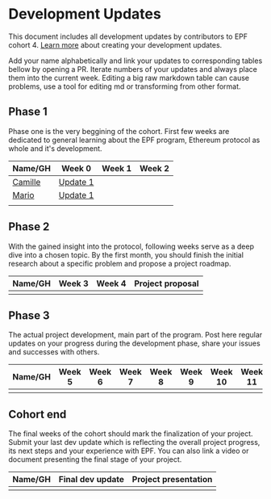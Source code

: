 # Development Updates

This document includes all development updates by contributors to EPF cohort 4. [Learn more](/program-guide/repo-guide.md#development-updates) about creating your development updates.

Add your name alphabetically and link your updates to corresponding tables bellow by opening a PR. Iterate numbers of your updates and always place them into the current week. Editing a big raw markdown table can cause problems, use a tool for editing md or transforming from other format. 

## Phase 1

Phase one is the very beggining of the cohort. First few weeks are dedicated to general learning about the EPF program, Ethereum protocol as whole and it's development. 

| Name/GH                           | Week 0                                                                              | Week 1 | Week 2 | 
| --------------------------------- | ----------------------------------------------------------------------------------- | ------ | ------ | 
[Camille](github.com/camillecorti)|[Update 1](https://github.com/camillecorti/SedVit.art/blob/f63a1a87966cdb6ddd3fe20d838de70592030d72/week%20zero%20EPF%20Research%20.md)
[Mario](github.com/taxmeifyoucan) | [Update 1][def] |        |        |    
|                                   |                                                                                     |        |        |    

## Phase 2

With the gained insight into the protocol, following weeks serve as a deep dive into a chosen topic. By the first month, you should finish the initial research about a specific problem and propose a project roadmap. 


| Name/GH | Week 3 | Week 4 | Project proposal |
| ------- | ------ | ------ | ---------------- |
|         |        |        |                  |

## Phase 3

The actual project development, main part of the program. Post here regular updates on your progress during the development phase, share your issues and successes with others.


| Name/GH | Week 5 | Week 6 | Week 7 | Week 8 | Week 9 | Week 10 | Week 11 | Week 12 | Week 13 | Week 14 | Week 15 |
| ------- | ------ | ------ | ------ | ------ | ------ | ------- | ------- | ------- | ------- | ------- | ------- |
|         |        |        |        |        |        |         |         |         |         |         |         |


## Cohort end

The final weeks of the cohort should mark the finalization of your project. Submit your last dev update which is reflecting the overall project progress, its next steps and your experience with EPF. You can also link a video or document presenting the final stage of your project. 


| Name/GH | Final dev update | Project presentation |
| ------- | ---------------- | -------------------- |
|         |                  |                      |


[def]: https://github.com/taxmeifyoucan/ephemeral-testnet/blob/master/specs.md
